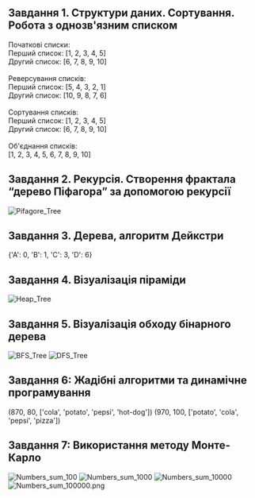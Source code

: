 ## Завдання 1. Структури даних. Сортування. Робота з однозв'язним списком
Початкові списки: <br />
Перший список: [1, 2, 3, 4, 5] <br />
Другий список: [6, 7, 8, 9, 10] <br />
<br />
Реверсування списків: <br />
Перший список: [5, 4, 3, 2, 1] <br />
Другий список: [10, 9, 8, 7, 6] <br />
<br />
Cортування списків: <br />
Перший список: [1, 2, 3, 4, 5] <br />
Другий список: [6, 7, 8, 9, 10] <br />
<br />
Об'єднання списків: <br />
[1, 2, 3, 4, 5, 6, 7, 8, 9, 10] <br />

## Завдання 2. Рекурсія. Створення фрактала “дерево Піфагора” за допомогою рекурсії
![Pifagore_Tree](https://github.com/AESolodchuk/goit-algo-fp/blob/main/results_images/Pifagore_Tree.png)

## Завдання 3. Дерева, алгоритм Дейкстри
{'A': 0, 'B': 1, 'C': 3, 'D': 6}

## Завдання 4. Візуалізація піраміди
![Heap_Tree](https://github.com/AESolodchuk/goit-algo-fp/blob/main/results_images/Heap_tree.png)

## Завдання 5. Візуалізація обходу бінарного дерева
![BFS_Tree](https://github.com/AESolodchuk/goit-algo-fp/blob/main/results_images/BFS_Visualization.png)
![DFS_Tree](https://github.com/AESolodchuk/goit-algo-fp/blob/main/results_images/DFS_Visualization.png)

## Завдання 6: Жадібні алгоритми та динамічне програмування
(870, 80, ['cola', 'potato', 'pepsi', 'hot-dog']) (970, 100, ['potato', 'cola', 'pepsi', 'pizza'])

## Завдання 7: Використання методу Монте-Карло
![Numbers_sum_100](https://github.com/AESolodchuk/goit-algo-fp/blob/main/results_images/Numbers_sum_100.png)
![Numbers_sum_1000](https://github.com/AESolodchuk/goit-algo-fp/blob/main/results_images/Numbers_sum_1000.png)
![Numbers_sum_10000](https://github.com/AESolodchuk/goit-algo-fp/blob/main/results_images/Numbers_sum_10000.png)
![Numbers_sum_100000.png](https://github.com/AESolodchuk/goit-algo-fp/blob/main/results_images/Numbers_sum_100000.png)